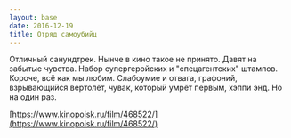 ```yaml
---
layout: base
date: 2016-12-19
title: Отряд самоубийц
---
```


Отличный санундтрек. Нынче в кино такое не принято. Давят на забытые чувства.
Набор супергеройских и "спецагентских" штампов. Короче, всё как мы любим. Слабоумие и отвага, графоний, взрывающийся вертолёт, чувак, который умрёт первым, хэппи энд.
Но на один раз.

[https://www.kinopoisk.ru/film/468522/](https://www.kinopoisk.ru/film/468522/)
